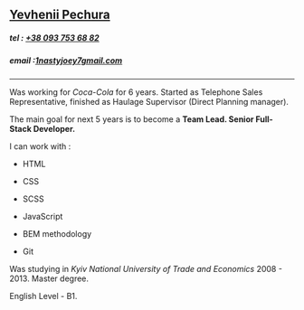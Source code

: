 ## [Yevhenii Pechura](https://NastyJoey.github.io/rsschool-cv/cv#yevhenii-pechura)

  

##### tel : [+38 093 753 68 82](https://NastyJoey.github.io/rsschool-cv/cv#tel--38-093-753-682-2)

##### email :[1nastyjoey7gmail.com](https://NastyJoey.github.io/rsschool-cv/cv#email--1nastyjoey7gmailcom)

----------

  

Was working for _Coca-Cola_ for 6 years. Started as Telephone Sales Representative, finished as Haulage Supervisor (Direct Planning manager).

  

The main goal for next 5 years is to become a **Team Lead. Senior Full-Stack Developer.**

  

I can work with :

  

- HTML

- CSS

- SCSS

- JavaScript

- BEM methodology

- Git

  

Was studying in _Kyiv National University of Trade and Economics_ 2008 - 2013. Master degree.

  

English Level - B1.
